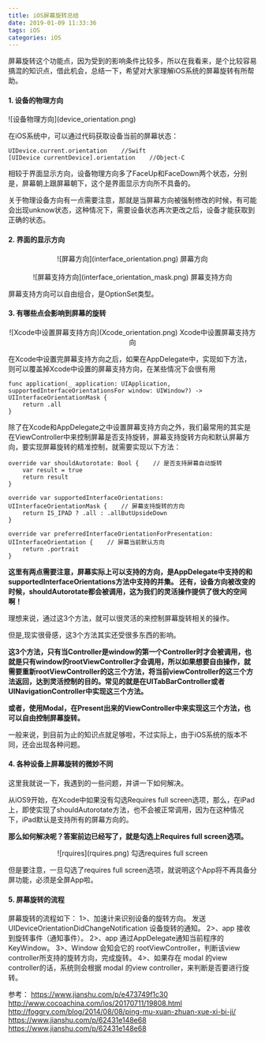 ```yaml
---
title: iOS屏幕旋转总结
date: 2019-01-09 11:33:36
tags: iOS
categories: iOS
---
```


屏幕旋转这个功能点，因为受到的影响条件比较多，所以在我看来，是个比较容易搞混的知识点，借此机会，总结一下，希望对大家理解iOS系统的屏幕旋转有所帮助。

<!-- more -->

<h4>1. 设备的物理方向</h4>
![设备物理方向](device_orientation.png)

在iOS系统中，可以通过代码获取设备当前的屏幕状态：

	UIDevice.current.orientation    //Swift
	[UIDevice currentDevice].orientation    //Object-C

相较于界面显示方向，设备物理方向多了FaceUp和FaceDown两个状态，分别是，屏幕朝上跟屏幕朝下，这个是界面显示方向所不具备的。

关于物理设备方向有一点需要注意，那就是当屏幕方向被强制修改的时候，有可能会出现unknow状态，这种情况下，需要设备状态再次更改之后，设备才能获取到正确的状态。


<h4>2. 界面的显示方向</h4>
<center>![屏幕方向](interface_orientation.png)
屏幕方向</center>
</br>
<center>![屏幕支持方向](interface_orientation_mask.png)
屏幕支持方向</center>

屏幕支持方向可以自由组合，是OptionSet类型。

<h4>3. 有哪些点会影响到屏幕的旋转</h4>
<center>![Xcode中设置屏幕支持方向](Xcode_orientation.png)
Xcode中设置屏幕支持方向</center>

在Xcode中设置完屏幕支持方向之后，如果在AppDelegate中，实现如下方法，则可以覆盖掉Xcode中设置的屏幕支持方向，在某些情况下会很有用
	
	func application(_ application: UIApplication, supportedInterfaceOrientationsFor window: UIWindow?) -> UIInterfaceOrientationMask {
        return .all
    }

除了在Xcode和AppDelegate之中设置屏幕支持方向之外，我们最常用的其实是在ViewController中来控制屏幕是否支持旋转，屏幕支持旋转方向和默认屏幕方向，要实现屏幕旋转的精准控制，就需要实现以下方法：

	override var shouldAutorotate: Bool {    // 是否支持屏幕自动旋转
        var result = true
        return result
    }

    override var supportedInterfaceOrientations: UIInterfaceOrientationMask {    // 屏幕支持旋转的方向
        return IS_IPAD ? .all : .allButUpsideDown
    }
    
    override var preferredInterfaceOrientationForPresentation: UIInterfaceOrientation {    // 屏幕当前默认方向
        return .portrait
    }

<strong>这里有两点需要注意，屏幕实际上可以支持的方向，是AppDelegate中支持的和supportedInterfaceOrientations方法中支持的并集。
还有，设备方向被改变的时候，shouldAutorotate都会被调用，这为我们的灵活操作提供了很大的空间啊！</strong>

理想来说，通过这3个方法，就可以很灵活的来控制屏幕旋转相关的操作。

但是,现实很骨感，这3个方法其实还受很多东西的影响。

<strong>这3个方法，只有当Controller是window的第一个Controller时才会被调用，也就是只有window的rootViewController才会调用，所以如果想要自由操作，就需要重新rootViewController的这三个方法，将当前viewController的这三个方法返回，达到灵活控制的目的。常见的就是在UITabBarController或者UINavigationController中实现这三个方法。

或者，使用Modal，在Present出来的ViewController中来实现这三个方法，也可以自由控制屏幕旋转。</strong>

一般来说，到目前为止的知识点就足够啦，不过实际上，由于iOS系统的版本不同，还会出现各种问题。

<h4>4. 各种设备上屏幕旋转的微妙不同</h4>
这里我就说一下，我遇到的一些问题，并讲一下如何解决。

从iOS9开始，在Xcode中如果没有勾选Requires full screen选项，那么，在iPad上，即使实现了shouldAutorotate方法，也不会被正常调用，因为在这种情况下，iPad默认是支持所有的屏幕方向的。

<strong>那么如何解决呢？答案前边已经写了，就是勾选上Requires full screen选项。</strong>
<center>![rquires](rquires.png)
勾选requires full screen</center>

但是要注意，一旦勾选了requires full screen选项，就说明这个App将不再具备分屏功能，必须是全屏App啦。

<h4>5. 屏幕旋转的流程</h4>
屏幕旋转的流程如下：
1>、加速计来识别设备的旋转方向。
发送 UIDeviceOrientationDidChangeNotification 设备旋转的通知。
2>、app 接收到旋转事件（通知事件）。
2>、app 通过AppDelegate通知当前程序的KeyWindow。
3>、Window 会知会它的 rootViewController，判断该view controller所支持的旋转方向，完成旋转。
4>、如果存在 modal 的view controller的话，系统则会根据 modal 的view controller，来判断是否要进行旋转。

参考：
https://www.jianshu.com/p/e473749f1c30
http://www.cocoachina.com/ios/20170711/19808.html
http://foggry.com/blog/2014/08/08/ping-mu-xuan-zhuan-xue-xi-bi-ji/
https://www.jianshu.com/p/62431e148e68
https://www.jianshu.com/p/62431e148e68
